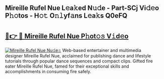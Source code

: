 ## Mireille Rufel Nue L𝚎a𝚔ed N𝚞𝚍e - Part-SCj Vi𝚍𝚎o P𝚑𝚘tos - H𝚘𝚝 O𝚗𝚕yf𝚊ns L𝚎a𝚔s Q0eFQ

# <h2><a href="http://kf5l6g.oniu.top/?m=Mireille+Rufel+Nue">🔗👉 🔴 Mireille Rufel Nue P𝚑ot𝚘𝚜 V𝚒d𝚎o</a></h2>

[![Mireille Rufel Nue Nu𝚍e𝚜](https://i.imgur.com/0qMVB7G.gif)](http://kf5l6g.oniu.top/?m=Mireille+Rufel+Nue)
Web-based entertainer and multimedia designer Mireille Rufel Nue, acclaimed for publishing dance and lifestyle tutorials through popular dance sequences and compact clips. Gifted fire eater Mireille Rufel Nue, famed for their exceptional skills and accomplishments in consuming fire safely.  
